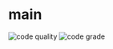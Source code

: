 # main
![code quality](https://www.code-inspector.com/project/23445/score/svg)
![code grade](https://www.code-inspector.com/project/23445/status/svg)
